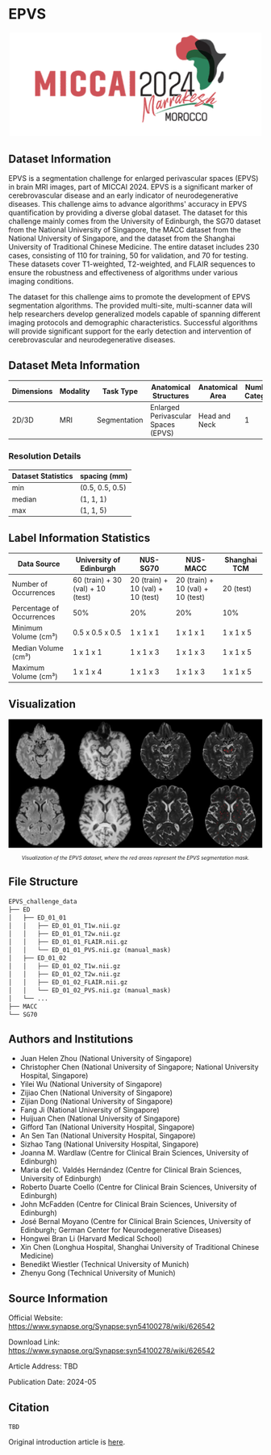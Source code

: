 # EPVS

<div align="center">
    <a href="https://github.com/openmedlab/"><img width="500px" height="auto" src="appendix/EPVS_0.png"></a>
</div>
<p style="text-align:center;font-size:10px;"><em></em></p>

## Dataset Information

EPVS is a segmentation challenge for enlarged perivascular spaces (EPVS) in brain MRI images, part of MICCAI 2024. EPVS is a significant marker of cerebrovascular disease and an early indicator of neurodegenerative diseases. This challenge aims to advance algorithms' accuracy in EPVS quantification by providing a diverse global dataset. The dataset for this challenge mainly comes from the University of Edinburgh, the SG70 dataset from the National University of Singapore, the MACC dataset from the National University of Singapore, and the dataset from the Shanghai University of Traditional Chinese Medicine. The entire dataset includes 230 cases, consisting of 110 for training, 50 for validation, and 70 for testing. These datasets cover T1-weighted, T2-weighted, and FLAIR sequences to ensure the robustness and effectiveness of algorithms under various imaging conditions.

The dataset for this challenge aims to promote the development of EPVS segmentation algorithms. The provided multi-site, multi-scanner data will help researchers develop generalized models capable of spanning different imaging protocols and demographic characteristics. Successful algorithms will provide significant support for the early detection and intervention of cerebrovascular and neurodegenerative diseases.

## Dataset Meta Information

| Dimensions | Modality | Task Type     | Anatomical Structures               | Anatomical Area  | Number of Categories | Data Volume                 | File Format |
|------------|----------|---------------|-------------------------------------|------------------|----------------------|-----------------------------|-------------|
| 2D/3D      | MRI      | Segmentation  | Enlarged Perivascular Spaces (EPVS) | Head and Neck    | 1                    | 100(train)+50(val)+70(test) | .nii.gz     |


### Resolution Details

| Dataset Statistics | spacing (mm)    |
|--------------------|-----------------|
| min                | (0.5, 0.5, 0.5) | 
| median             | (1, 1, 1)       |
| max                | (1, 1, 5)       | 

## Label Information Statistics

| Data Source                        | University of Edinburgh           | NUS-SG70                           | NUS-MACC                          | Shanghai TCM |
|------------------------------------|-----------------------------------|------------------------------------|-----------------------------------|--------------|
| Number of Occurrences              | 60 (train) + 30 (val) + 10 (test) | 20 (train) + 10 (val) + 10 (test)  | 20 (train) + 10 (val) + 10 (test) | 20 (test)    |
| Percentage of Occurrences          | 50%                               | 20%                                | 20%                               | 10%          |
| Minimum Volume (cm³)               | 0.5 x 0.5 x 0.5                   | 1 x 1 x 1                          | 1 x 1 x 1                         | 1 x 1 x 5    |
| Median Volume (cm³)                | 1 x 1 x 1                         | 1 x 1 x 3                          | 1 x 1 x 3                         | 1 x 1 x 5    |
| Maximum Volume (cm³)               | 1 x 1 x 4                         | 1 x 1 x 3                          | 1 x 1 x 3                         | 1 x 1 x 5    |

## Visualization

<div align="center">
    <a href="https://github.com/openmedlab/"><img width="700px" height="auto" src="appendix/EPVS_1.webp"></a>
</div>
<p style="text-align:center;font-size:10px;"><em>Visualization of the EPVS dataset, where the red areas represent the EPVS segmentation mask.</em></p>

## File Structure

``` 
EPVS_challenge_data
├── ED
│   ├── ED_01_01
│   │   ├── ED_01_01_T1w.nii.gz
│   │   ├── ED_01_01_T2w.nii.gz
│   │   ├── ED_01_01_FLAIR.nii.gz
│   │   └── ED_01_01_PVS.nii.gz (manual_mask)
│   ├── ED_01_02
│   │   ├── ED_01_02_T1w.nii.gz
│   │   ├── ED_01_02_T2w.nii.gz
│   │   ├── ED_01_02_FLAIR.nii.gz
│   │   └── ED_01_02_PVS.nii.gz (manual_mask)
│   └── ...
├── MACC
└── SG70
```

## Authors and Institutions

- Juan Helen Zhou (National University of Singapore)
- Christopher Chen (National University of Singapore; National University Hospital, Singapore)
- Yilei Wu (National University of Singapore)
- Zijiao Chen (National University of Singapore)
- Zijian Dong (National University of Singapore)
- Fang Ji (National University of Singapore)
- Huijuan Chen (National University of Singapore)
- Gifford Tan (National University Hospital, Singapore)
- An Sen Tan (National University Hospital, Singapore)
- Sizhao Tang (National University Hospital, Singapore)
- Joanna M. Wardlaw (Centre for Clinical Brain Sciences, University of Edinburgh)
- Maria del C. Valdés Hernández (Centre for Clinical Brain Sciences, University of Edinburgh)
- Roberto Duarte Coello (Centre for Clinical Brain Sciences, University of Edinburgh)
- John McFadden (Centre for Clinical Brain Sciences, University of Edinburgh)
- José Bernal Moyano (Centre for Clinical Brain Sciences, University of Edinburgh; German Center for Neurodegenerative Diseases)
- Hongwei Bran Li (Harvard Medical School)
- Xin Chen (Longhua Hospital, Shanghai University of Traditional Chinese Medicine)
- Benedikt Wiestler (Technical University of Munich)
- Zhenyu Gong (Technical University of Munich)

## Source Information

Official Website: https://www.synapse.org/Synapse:syn54100278/wiki/626542

Download Link: https://www.synapse.org/Synapse:syn54100278/wiki/626542

Article Address: TBD

Publication Date: 2024-05

## Citation

``` 
TBD
```

Original introduction article is [here](https://zhuanlan.zhihu.com/p/713616006).